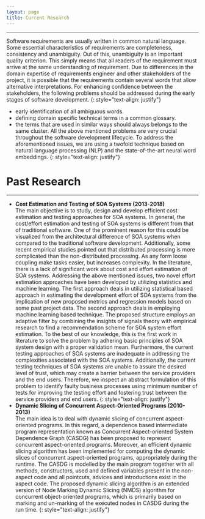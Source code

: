 ```yaml
---
layout: page
title: Current Research
---
```

---
Software requirements are usually written in common natural language. Some essential characteristics of requirements are completeness, consistency and unambiguity. Out of this, unambiguity is an important quality criterion. This simply means that all readers of the requirement must arrive at the same understanding of requirement. Due to differences in the domain expertise of requirements engineer and other stakeholders of the project, it is possible that the requirements contain several words that allow alternative interpretations. For enhancing confidence between the stakeholders, the following problems should be addressed during the early stages of software development. 
{: style="text-align: justify"}
 - early identification of all ambiguous words. 
 - defining domain specific technical terms in a common glossary. 
 - the terms that are used in similar ways should always belongs to the same cluster. 
All the above mentioned problems are very crucial throughout the software development lifecycle. To address the aforementioned issues, we are using a twofold technique based on natural language processing (NLP) and the state-of-the-art neural word embeddings. 
{: style="text-align: justify"}
# Past Research 
---
* **Cost Estimation and Testing of SOA Systems (2013-2018)**<br> 
The main objective is to study, design and develop efficient cost estimation and testing approaches for SOA systems. In general, the cost/effort estimation and testing of SOA systems is different from that of traditional software. One of the prominent reason for this could be visualized from the architectural difference of SOA systems when compared to the traditional software development. Additionally, some recent empirical studies pointed out that distributed processing is more complicated than the non-distributed processing. As any form loose coupling make tasks easier, but increases complexity. In the literature, there is a lack of significant work about cost and effort estimation of SOA systems. Addressing the above mentioned issues, two novel effort estimation approaches have been developed by utilizing statistics and machine learning. The first approach deals in utilizing statistical based approach in estimating the development effort of SOA systems from the implication of new proposed metrics and regression models based on some past project data. The second approach deals in employing machine learning based technique. The proposed structure employs an adaptive filter by combining the insights of signals theory with empirical research to find a recommendation scheme for SOA system effort estimation. To the best of our knowledge, this is the first work in literature to solve the problem by adhering basic principles of SOA system design with a proper validation mean. Furthermore, the current testing approaches of SOA systems are inadequate in addressing the complexities associated with the SOA systems. Additionally, the current testing techniques of SOA systems are unable to assure the desired level of trust, which may create a barrier between the service providers and the end users. Therefore, we inspect an abstract formulation of this problem to identify faulty business processes using minimum number of tests for improving the testing effort and fostering trust between the service providers and end users.
{: style="text-align: justify"}
* **Dynamic Slicing of Concurrent Aspect-Oriented Programs (2010-2013)**<br>
The main idea is to deal with dynamic slicing of concurrent aspect-oriented programs. In this regard, a dependence based intermediate program representation known as Concurrent Aspect-oriented System Dependence Graph (CASDG) has been proposed to represent concurrent aspect-oriented programs. Moreover, an efficient dynamic slicing algorithm has been implemented for computing the dynamic slices of concurrent aspect-oriented programs, appropriately during the runtime. The CASDG is modelled by the main program together with all methods, constructors, used and defined variables present in the non-aspect code and all pointcuts, advices and introductions exist in the aspect code. The proposed dynamic slicing algorithm is an extended version of Node Marking Dynamic Slicing (NMDS) algorithm for concurrent object-oriented programs, which is primarily based on marking and un-marking of the executed nodes in CASDG during the run time.
{: style="text-align: justify"}
